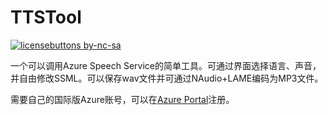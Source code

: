 # TTSTool

[![licensebuttons by-nc-sa](https://licensebuttons.net/l/by-sa/4.0/88x31.png)](https://creativecommons.org/licenses/by-nc-sa/4.0)

一个可以调用Azure Speech Service的简单工具。可通过界面选择语言、声音，并自由修改SSML。可以保存wav文件并可通过NAudio+LAME编码为MP3文件。

需要自己的国际版Azure账号，可以在[Azure Portal](https://portal.azure.com)注册。
